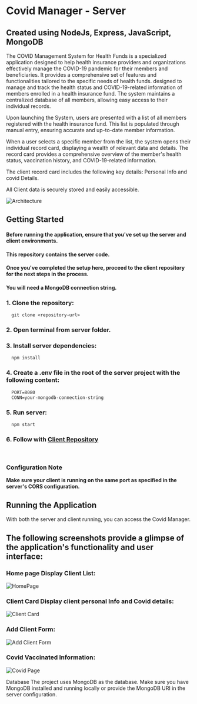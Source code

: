 # Covid Manager  - Server
## Created using NodeJs, Express, JavaScript, MongoDB

The COVID Management System for Health Funds is a specialized application designed to help health insurance providers and organizations
 effectively manage the COVID-19 pandemic for their members and beneficiaries. It provides a comprehensive set of features and functionalities
 tailored to the specific needs of health funds.
designed to manage and track the health status and COVID-19-related information of members enrolled in a health insurance fund.
The system maintains a centralized database of all members, allowing easy access to their individual records.

Upon launching the System, users are presented with a list of all members registered with the health insurance fund. 
This list is populated through manual entry, ensuring accurate and up-to-date member information.

When a user selects a specific member from the list, the system opens their individual record card,
displaying a wealth of relevant data and details. The record card provides a comprehensive overview of the member's health status, 
vaccination history, and COVID-19-related information.

The client record card includes the following key details:
Personal Info and covid Details.

All Client data is securely stored and easily accessible. 

![Architecture](https://github.com/brachaer/CovidServer/assets/145331020/0b5e6cd3-37b9-447e-a34b-cf399160f4ce)


## Getting Started
#### Before running the application, ensure that you've set up the server and client environments. 
#### This repository contains the server code. 

#### Once you've completed the setup here, proceed to the client repository for the next steps in the process.
#### You will need a MongoDB connection string.
### 1. Clone the repository:
      git clone <repository-url>
### 2.	Open terminal from server folder.
### 3.	Install server dependencies:
      npm install
### 4.	Create a .env file in the root of the server project with the following content:
      PORT=8080
      CONN=your-mongodb-connection-string 
### 5.	Run server:
      npm start
### 6.	Follow with [Client Repository](https://github.com/brachaer/CupidAIClient)
<br/>

### Configuration Note
**Make sure your client is running on the same port as specified in the server's CORS configuration.**

## Running the Application

With both the server and client running, you can access the Covid Manager.

## The following screenshots provide a glimpse of the application's functionality and user interface:

### Home page Display Client List:
 
![HomePage](https://github.com/brachaer/CovidServer/assets/145331020/a643e566-1e9c-4d90-b251-9c3ed897b8a6)

### Client Card Display client personal Info and Covid details:

![Client Card](https://github.com/brachaer/CovidServer/assets/145331020/2d5a662c-3a04-4de9-9a43-102d0f27cb11)

### Add Client Form:

![Add Client Form](https://github.com/brachaer/CovidServer/assets/145331020/95fecc93-ddf3-47a0-ab1e-9e2a087cb773)

### Covid Vaccinated Information:

![Covid Page](https://github.com/brachaer/CovidServer/assets/145331020/c2df9048-ae06-46e8-9eae-ae54436a99ec)




Database
The project uses MongoDB as the database. Make sure you have MongoDB installed and running locally or provide the MongoDB URI in the server configuration.

